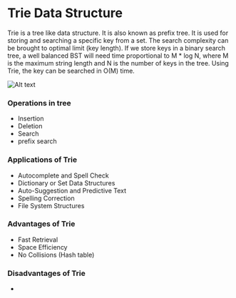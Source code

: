 # Trie Data Structure 
Trie is a tree like data structure. It is also known as prefix tree. It is used for storing and searching a specific key from a set. The search complexity can be brought to optimal limit (key length).
If we store keys in a binary search tree, a well balanced BST will need time proportional to M * log N, where M is the maximum string length and N is the number of keys in the tree. Using Trie, the key can be searched in O(M) time.

![Alt text](https://media.geeksforgeeks.org/wp-content/uploads/20220828232752/Triedatastructure1.png)  

### Operations in tree  
- Insertion  
- Deletion  
- Search  
- prefix search  

### Applications of Trie  
- Autocomplete and Spell Check  
- Dictionary or Set Data Structures 
- Auto-Suggestion and Predictive Text  
- Spelling Correction  
- File System Structures  

### Advantages of Trie  
- Fast Retrieval  
- Space Efficiency  
- No Collisions (Hash table)  

### Disadvantages  of Trie 
- 